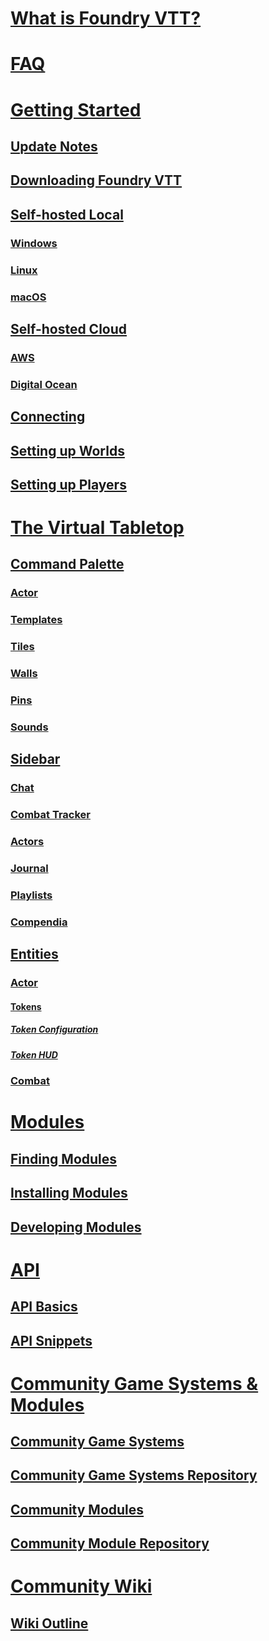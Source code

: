 # [What is Foundry VTT?](What-is-Foundry-VTT?)

# [FAQ](FAQ)

# [Getting Started](Getting-Started)

## [Update Notes](Update-Notes)

## [Downloading Foundry VTT](Downloading-Foundry-VTT)

## [Self-hosted Local](Self-hosted-Local)

### [Windows](Windows)

### [Linux](Linux)

### [macOS](macOS)

## [Self-hosted Cloud](Self-hosted-Cloud)

### [AWS](AWS)

### [Digital Ocean](Digital-Ocean)

## [Connecting](Connecting)

## [Setting up Worlds](Setting-up-Worlds)

## [Setting up Players](Setting-up-Players)

# [The Virtual Tabletop](The-Virtual-Tabletop)

## [Command Palette](Command-Palette)

### [Actor](Actor)

### [Templates](Templates)

### [Tiles](Tiles)

### [Walls](Walls)

### [Pins](Pins)

### [Sounds](Sounds)

## [Sidebar](Sidebar)

### [Chat](Chat)

### [Combat Tracker](Combat-Tracker)

### [Actors](Actors)

### [Journal](Journal)

### [Playlists](Playlists)

### [Compendia](Compendia)

## [Entities](Entities)

### [Actor](Actor)

#### [Tokens](Tokens)

##### [Token Configuration](Token-Configuration)

##### [Token HUD](Token-HUD)

### [Combat](Combat)

# [Modules](Modules)

## [Finding Modules](Modules#finding-modules)

## [Installing Modules](Modules#installing-modules)

## [Developing Modules](Modules#developing-modules)

# [API](API)

## [API Basics](API-Basics)

## [API Snippets](API-Snippets)

# [Community Game Systems & Modules](Community-Game-Systems-&-Modules)

## [Community Game Systems](Community-Game-Systems)

## [Community Game Systems Repository](https://github.com/foundry-vtt-community/game_systems)

## [Community Modules](Community-Modules)

## [Community Module Repository](https://github.com/foundry-vtt-community/modules)

# [Community Wiki](Community-Wiki)

## [Wiki Outline](Wiki-Outline)
